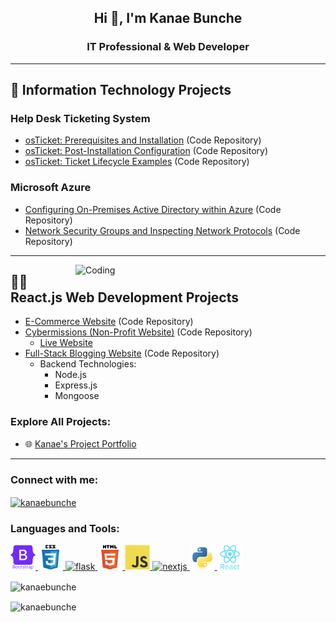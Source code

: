 <h2 align="center">Hi 👋, I'm Kanae Bunche</h2>
<h3 align="center">IT Professional & Web Developer</h3>

---

<h2>📂 Information Technology Projects</h2>

### Help Desk Ticketing System
- [osTicket: Prerequisites and Installation](https://github.com/KanaeBunche/osticket-prereqs) (Code Repository)
- [osTicket: Post-Installation Configuration](https://github.com/KanaeBunche/post-install-config) (Code Repository)
- [osTicket: Ticket Lifecycle Examples](https://github.com/KanaeBunche/ticket-lifecycle) (Code Repository)

### Microsoft Azure
- [Configuring On-Premises Active Directory within Azure](https://github.com/KanaeBunche/configure-ad) (Code Repository)
- [Network Security Groups and Inspecting Network Protocols](https://github.com/KanaeBunche/network-protocols) (Code Repository)

---

<img align="right" alt="Coding" width="400" src="https://cdn-media-1.freecodecamp.org/code-radio/Saron3.gif">

<h2>👨‍💻 React.js Web Development Projects</h2>

- [E-Commerce Website](https://github.com/KanaeBunche/E-Commerance) (Code Repository)
- [Cybermissions (Non-Profit Website)](https://github.com/KanaeBunche/cybermissions.org) (Code Repository)
  - [Live Website](https://www.cybermissions.org)
- [Full-Stack Blogging Website](https://github.com/KanaeBunche/Blogging) (Code Repository)
  - Backend Technologies:
    - Node.js
    - Express.js
    - Mongoose

### Explore All Projects:
- 🌐 [Kanae's Project Portfolio](https://magical-biscuit-e7e30d.netlify.app/)

---

<h3 align="left">Connect with me:</h3>
<p align="left">


<a href="https://linkedin.com/in/kanaebunche" target="blank"><img align="center" src="https://raw.githubusercontent.com/rahuldkjain/github-profile-readme-generator/master/src/images/icons/Social/linked-in-alt.svg" alt="kanaebunche" height="30" width="40" /></a>


<h3 align="left">Languages and Tools:</h3>
<p align="left"> <a href="https://getbootstrap.com" target="_blank" rel="noreferrer"> <img src="https://raw.githubusercontent.com/devicons/devicon/master/icons/bootstrap/bootstrap-plain-wordmark.svg" alt="bootstrap" width="40" height="40"/> </a> <a href="https://www.w3schools.com/css/" target="_blank" rel="noreferrer"> <img src="https://raw.githubusercontent.com/devicons/devicon/master/icons/css3/css3-original-wordmark.svg" alt="css3" width="40" height="40"/> </a> <a href="https://flask.palletsprojects.com/" target="_blank" rel="noreferrer"> <img src="https://www.vectorlogo.zone/logos/pocoo_flask/pocoo_flask-icon.svg" alt="flask" width="40" height="40"/> </a> <a href="https://www.w3.org/html/" target="_blank" rel="noreferrer"> <img src="https://raw.githubusercontent.com/devicons/devicon/master/icons/html5/html5-original-wordmark.svg" alt="html5" width="40" height="40"/> </a> <a href="https://developer.mozilla.org/en-US/docs/Web/JavaScript" target="_blank" rel="noreferrer"> <img src="https://raw.githubusercontent.com/devicons/devicon/master/icons/javascript/javascript-original.svg" alt="javascript" width="40" height="40"/> </a> <a href="https://nextjs.org/" target="_blank" rel="noreferrer"> <img src="https://cdn.worldvectorlogo.com/logos/nextjs-2.svg" alt="nextjs" width="40" height="40"/> </a> <a href="https://www.python.org" target="_blank" rel="noreferrer"> <img src="https://raw.githubusercontent.com/devicons/devicon/master/icons/python/python-original.svg" alt="python" width="40" height="40"/> </a> <a href="https://reactjs.org/" target="_blank" rel="noreferrer"> <img src="https://raw.githubusercontent.com/devicons/devicon/master/icons/react/react-original-wordmark.svg" alt="react" width="40" height="40"/> </a> </p>

<p><img align="center" src="https://github-readme-stats.vercel.app/api/top-langs?username=kanaebunche&show_icons=true&locale=en&layout=compact" alt="kanaebunche" /></p>

<p><img align="center" src="https://github-readme-streak-stats.herokuapp.com/?user=kanaebunche&" alt="kanaebunche" /></p>
